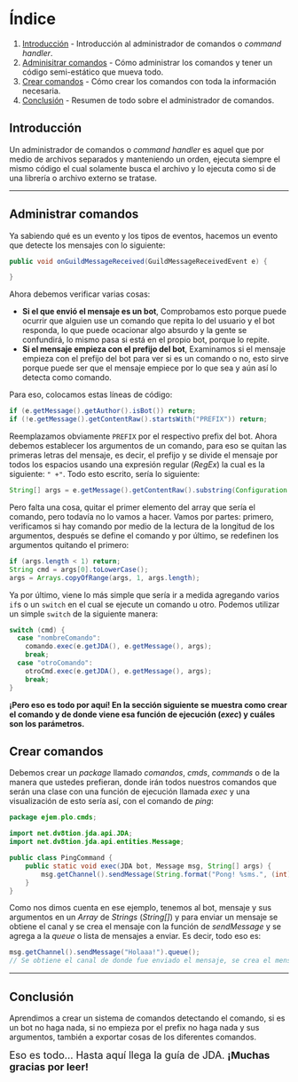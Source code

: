 # Índice
1. [Introducción](#introducción) - Introducción al administrador de comandos o *command handler*.
2. [Adminisitrar comandos](#administrar-comandos) - Cómo administrar los comandos y tener un código semi-estático que mueva todo.
3. [Crear comandos](#crear-comandos) - Cómo crear los comandos con toda la información necesaria.
4. [Conclusión](#conclusión) - Resumen de todo sobre el administrador de comandos.

## Introducción
Un administrador de comandos o *command handler* es aquel que por medio de archivos separados y manteniendo un orden, ejecuta siempre el mismo código el cual solamente busca el archivo y lo ejecuta como si de una librería o archivo externo se tratase.

---

## Administrar comandos
Ya sabiendo qué es un evento y los tipos de eventos, hacemos un evento que detecte los mensajes con lo siguiente:
```java
public void onGuildMessageReceived(GuildMessageReceivedEvent e) {

}
```
Ahora debemos verificar varias cosas:
- **Si el que envió el mensaje es un bot**,
Comprobamos esto porque puede ocurrir que alguien use un comando que repita lo del usuario y el bot responda, lo que puede ocacionar algo absurdo y la gente se confundirá, lo mismo pasa si está en el propio bot, porque lo repite.
- **Si el mensaje empieza con el prefijo del bot**,
Examinamos si el mensaje empieza con el prefijo del bot para ver si es un comando o no, esto sirve porque puede ser que el mensaje empiece por lo que sea y aún así lo detecta como comando.

Para eso, colocamos estas líneas de código:
```java
if (e.getMessage().getAuthor().isBot()) return;
if (!e.getMessage().getContentRaw().startsWith("PREFIX")) return;
```
Reemplazamos obviamente `PREFIX` por el respectivo prefix del bot.
Ahora debemos establecer los argumentos de un comando, para eso se quitan las primeras letras del mensaje, es decir, el prefijo y se divide el mensaje por todos los espacios usando una expresión regular (*RegEx*) la cual es la siguiente: `" +"`. Todo esto escrito, sería lo siguiente:
```java
String[] args = e.getMessage().getContentRaw().substring(Configuration.prefix.length()).trim().split(" +");
```
Pero falta una cosa, quitar el primer elemento del array que sería el comando, pero todavía no lo vamos a hacer. Vamos por partes: primero, verificamos si hay comando por medio de la lectura de la longitud de los argumentos, después se define el comando y por último, se redefinen los argumentos quitando el primero:
```java
if (args.length < 1) return;
String cmd = args[0].toLowerCase();
args = Arrays.copyOfRange(args, 1, args.length);
```

Ya por último, viene lo más simple que sería ir a medida agregando varios `if`s o un `switch` en el cual se ejecute un comando u otro. Podemos utilizar un simple `switch` de la siguiente manera:
```java
switch (cmd) {
  case "nombreComando":
    comando.exec(e.getJDA(), e.getMessage(), args);
    break;
  case "otroComando":
    otroCmd.exec(e.getJDA(), e.getMessage(), args);
    break;
}
```
**¡Pero eso es todo por aquí! En la sección siguiente se muestra como crear el comando y de donde viene esa función de ejecución (*exec*) y cuáles son los parámetros.**

## Crear comandos
Debemos crear un *package* llamado *comandos*, *cmds*, *commands* o de la manera que ustedes prefieran, donde irán todos nuestros comandos que serán una clase con una función de ejecución llamada *exec* y una visualización de esto sería así, con el comando de *ping*:
```java
package ejem.plo.cmds;

import net.dv8tion.jda.api.JDA;
import net.dv8tion.jda.api.entities.Message;

public class PingCommand {
    public static void exec(JDA bot, Message msg, String[] args) {
        msg.getChannel().sendMessage(String.format("Pong! %sms.", (int)bot.getGatewayPing())).queue();
    }
}
```
Como nos dimos cuenta en ese ejemplo, tenemos al bot, mensaje y sus argumentos en un *Array* de *Strings* (*String[]*) y para enviar un mensaje se obtiene el canal y se crea el mensaje con la función de *sendMessage* y se agrega a la *queue* o lista de mensajes a enviar. Es decir, todo eso es:
```java
msg.getChannel().sendMessage("Holaaa!").queue();
// Se obtiene el canal de donde fue enviado el mensaje, se crea el mensaje a enviar y se coloca en la lista de los mensajes a enviar para ser enviado a continuación.
```

---

## Conclusión
Aprendimos a crear un sistema de comandos detectando el comando, si es un bot no haga nada, si no empieza por el prefix no haga nada y sus argumentos, también a exportar cosas de los diferentes comandos.

<font size=4>Eso es todo... Hasta aquí llega la guía de JDA. **¡Muchas gracias por leer!**</font>

